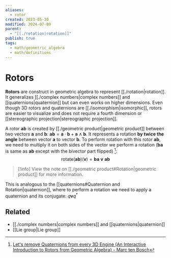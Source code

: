 ```yaml
---
aliases:
  - rotor
created: 2023-05-30
modified: 2024-07-09
parent:
  - "[[./rotation|rotation]]"
publish: true
tags:
  - math/geometric_algebra
  - math/definitions
---
```


# Rotors

**Rotors** are construct in geometric algebra to represent [[./rotation|rotation]]. It generalizes [[./complex numbers|complex numbers]] and [[quaternions|quaternion]] but can even works on higher dimensions. Even though 3D rotors and quaternions are [[./isomorphism|isomorphic]], rotors are easier to visualize and does not require a fourth dimension or [[stereographic projection|stereographic projection]].

A rotor $\mathbf{a} \mathbf{b}$ is created by [[./geometric product|geometric product]] between two vectors $\mathbf{a}$ and $\mathbf{b}$: $\mathbf{a}\mathbf{b} = \mathbf{a} \cdot \mathbf{b} + \mathbf{a} \wedge \mathbf{b}$. It represents a rotation **by twice the angle** between vector $\mathbf{a}$ to vector $\mathbf{b}$. To perform rotation with this rotor $\mathbf{a} \mathbf{b}$, we need to multiply it on both sides of the vector we perform a rotation ($\mathbf{b} \mathbf{a}$ is same as $\mathbf{a} \mathbf{b}$ except with the bivector part flipped) [^1]:
$$
\text{rotate}(\mathbf{a} \mathbf{b})(\mathbf{v}) =
\mathbf{b} \mathbf{a} \ \mathbf{v} \ \mathbf{a} \mathbf{b}
$$
> [!info] View the note on [[./geometric product#Rotation|geometric product]] for more information.

This is analogous to the [[quaternions#Quaternion and Rotation|quaternion]], where to perform a rotation we need to apply a quaternion and its conjugate: $q \mathbf{v} q^*$


[^1]: [Let's remove Quaternions from every 3D Engine (An Interactive Introduction to Rotors from Geometric Algebra) - Marc ten Bosch](https://marctenbosch.com/quaternions/#h_17)

## Related
- [[./complex numbers|complex numbers]] and [[quaternions|quaternion]]
- [[Lie group|Lie group]]